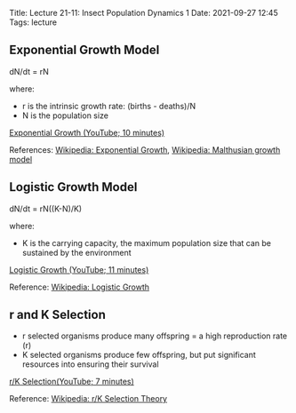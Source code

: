 Title: Lecture 21-11: Insect Population Dynamics 1
Date: 2021-09-27 12:45
Tags: lecture

## Exponential Growth Model

dN/dt = rN

where:

*  r is the intrinsic growth rate: (births - deaths)/N
*  N is the population size

[Exponential Growth (YouTube; 10 minutes)](https://www.youtube.com/watch?v=c6pcRR5Uy6w)

References: [Wikipedia: Exponential Growth](https://en.wikipedia.org/wiki/Exponential_growth),
[Wikipedia: Malthusian growth model](https://en.wikipedia.org/wiki/Malthusian_growth_model)

## Logistic Growth Model

dN/dt = rN((K-N)/K)

where:

* K is the carrying capacity, the maximum population size that can be sustained by the environment

[Logistic Growth (YouTube; 11 minutes)](https://www.youtube.com/watch?v=rXlyYFXyfIM)

Reference: [Wikipedia: Logistic Growth]()

## r and K Selection

* r selected organisms produce many offspring = a high reproduction rate (r)
* K selected organisms produce few offspring, but put significant resources into ensuring their survival

[r/K Selection(YouTube; 7 minutes)](https://www.youtube.com/watch?v=Bu6ouKt9zhs)

Reference: [Wikipedia: r/K Selection Theory](https://en.wikipedia.org/wiki/R/K_selection_theory)
